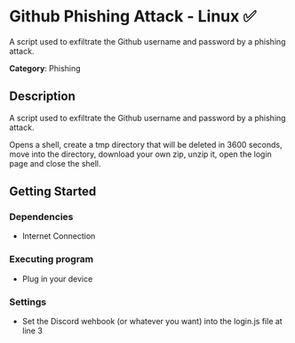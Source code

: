 # Github Phishing Attack - Linux ✅

A script used to exfiltrate the Github username and password by a phishing attack.

**Category**: Phishing

## Description

A script used to exfiltrate the Github username and password by a phishing attack.

Opens a shell, create a tmp directory that will be deleted in 3600 seconds, move into the directory, download your own zip, unzip it, open the login page and close the shell.

## Getting Started

### Dependencies

* Internet Connection

### Executing program

* Plug in your device

### Settings

* Set the Discord wehbook (or whatever you want) into the login.js file at line 3